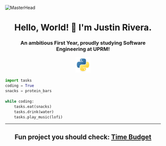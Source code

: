 ![MasterHead](https://user-images.githubusercontent.com/74038190/241765440-80728820-e06b-4f96-9c9e-9df46f0cc0a5.gif)

<h1 align="center"> Hello, World! 👋 I'm Justin Rivera. </h1>

<h3 align="center">An ambitious First Year, proudly studying Software Engineering at UPRM!</h3>
<p align="center"> <a href="https://www.python.org" target="_blank" rel="noreferrer"> <img src="https://raw.githubusercontent.com/devicons/devicon/master/icons/python/python-original.svg" alt="python" width="50" height="50"/> </a> </p>

```python
import tasks
coding = True
snacks = protein_bars 

while coding:
    tasks.eat(snacks)
    tasks.drink(water)
    tasks.play_music(lofi)
```

<hr>
<h2 align="center"> Fun project you should check: <a href="https://github.com/Justintern/Time-Bank.git"> Time Budget</a></h2>
